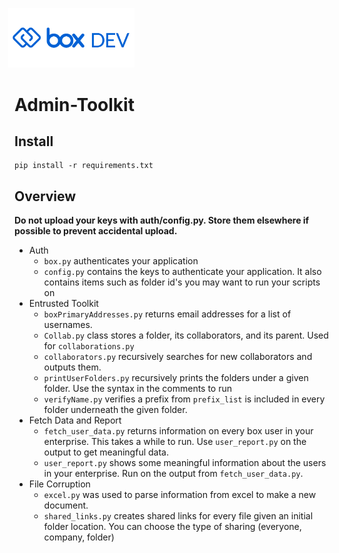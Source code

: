 <img src="images/box-dev-logo-clip.png" 
alt= “box-dev-logo” 
style="margin-left:-10px;"
width=40%;>
# Admin-Toolkit

## Install
```
pip install -r requirements.txt
```

## Overview

**Do not upload your keys with auth/config.py. Store them elsewhere if possible to prevent accidental upload.**

* Auth
    * `box.py` authenticates your application
    * `config.py` contains the keys to authenticate your application. It also contains items such as folder id's you may want to run your scripts on
* Entrusted Toolkit
    * `boxPrimaryAddresses.py` returns email addresses for a list of usernames.
    * `Collab.py` class stores a folder, its collaborators, and its parent. Used for `collaborations.py`
    * `collaborators.py` recursively searches for new collaborators and outputs them. 
    * `printUserFolders.py` recursively prints the folders under a given folder. Use the syntax in the comments to run
    * `verifyName.py` verifies a prefix from `prefix_list` is included in every folder underneath the given folder.
* Fetch Data and Report
    * `fetch_user_data.py` returns information on every box user in your enterprise. This takes a while to run. Use `user_report.py` on the output to get meaningful data.
    * `user_report.py` shows some meaningful information about the users in your enterprise. Run on the output from `fetch_user_data.py`.
* File Corruption
    * `excel.py` was used to parse information from excel to make a new document.
    * `shared_links.py` creates shared links for every file given an initial folder location. You can choose the type of sharing (everyone, company, folder)